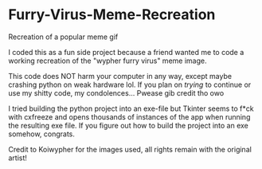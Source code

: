# Furry-Virus-Meme-Recreation
Recreation of a popular meme gif

I coded this as a fun side project because a friend wanted me to code a working recreation of the "wypher furry virus" meme image.

This code does NOT harm your computer in any way, except maybe crashing python on weak hardware lol.
If you plan on *trying* to continue or use my shitty code, my condolences... Pwease gib credit tho owo

I tried building the python project into an exe-file but Tkinter seems to f*ck with cxfreeze and opens thousands
of instances of the app when running the resulting exe file.
If you figure out how to build the project into an exe somehow, congrats.

Credit to Koiwypher for the images used,
all rights remain with the original artist!
